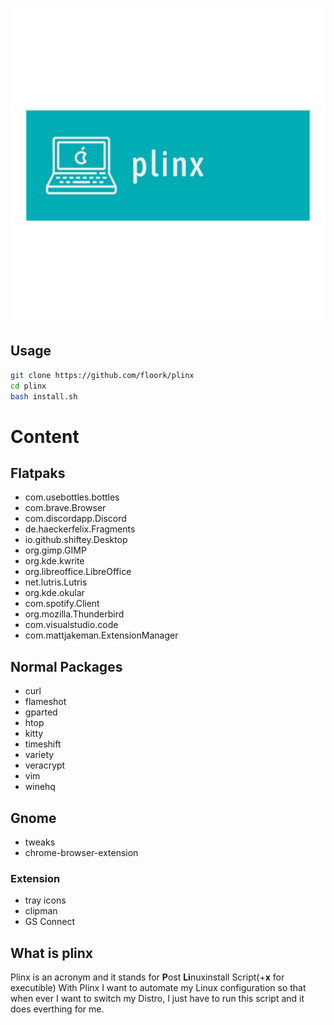 ![plinx logo](img/logo_transparent.png)

## Usage

``` sh
git clone https://github.com/floork/plinx
cd plinx
bash install.sh
```

# Content

## Flatpaks

- com.usebottles.bottles
- com.brave.Browser
- com.discordapp.Discord
- de.haeckerfelix.Fragments
- io.github.shiftey.Desktop
- org.gimp.GIMP
- org.kde.kwrite
- org.libreoffice.LibreOffice
- net.lutris.Lutris
- org.kde.okular
- com.spotify.Client
- org.mozilla.Thunderbird
- com.visualstudio.code
- com.mattjakeman.ExtensionManager

## Normal Packages

- curl
- flameshot
- gparted
- htop
- kitty
- timeshift
- variety
- veracrypt
- vim
- winehq

## Gnome

- tweaks
- chrome-browser-extension

### Extension

- tray icons
- clipman
- GS Connect

## **What is plinx**

Plinx is an acronym and it stands for **P**ost **Li**nuxinstall Script(+**x** for executible)
With Plinx I want to automate my Linux configuration so that when ever I want to switch my Distro, I just have to run this script and it does everthing for me.
